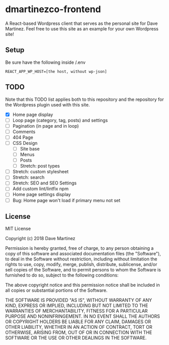 # dmartinezco-frontend

A React-based Wordpress client that serves as the personal site for Dave Martinez. Feel free to use this site as an example for your own Wordpress site!

## Setup
Be sure have the following inside /.env
```
REACT_APP_WP_HOST=[the host, without wp-json]
```

## TODO

Note that this TODO list applies both to this repository and the repository for the Wordpress plugin used with this site.

- [x] Home page display
- [ ] Loop page (category, tag, posts) and settings
- [ ] Pagination (in page and in loop)
- [ ] Comments
- [ ] 404 Page
- [ ] CSS Design
  - [ ] Site base
  - [ ] Menus
  - [ ] Posts
  - [ ] Stretch: post types
- [ ] Stretch: custom stylesheet
- [ ] Stretch: search
- [ ] Stretch: SEO and SEO Settings
- [ ] Add custom lint/lintfix npm
- [ ] Home page settings display
- [ ] Bug: Home page won't load if primary menu not set

## License

MIT License

Copyright (c) 2018 Dave Martinez

Permission is hereby granted, free of charge, to any person obtaining a copy
of this software and associated documentation files (the "Software"), to deal
in the Software without restriction, including without limitation the rights
to use, copy, modify, merge, publish, distribute, sublicense, and/or sell
copies of the Software, and to permit persons to whom the Software is
furnished to do so, subject to the following conditions:

The above copyright notice and this permission notice shall be included in all
copies or substantial portions of the Software.

THE SOFTWARE IS PROVIDED "AS IS", WITHOUT WARRANTY OF ANY KIND, EXPRESS OR
IMPLIED, INCLUDING BUT NOT LIMITED TO THE WARRANTIES OF MERCHANTABILITY,
FITNESS FOR A PARTICULAR PURPOSE AND NONINFRINGEMENT. IN NO EVENT SHALL THE
AUTHORS OR COPYRIGHT HOLDERS BE LIABLE FOR ANY CLAIM, DAMAGES OR OTHER
LIABILITY, WHETHER IN AN ACTION OF CONTRACT, TORT OR OTHERWISE, ARISING FROM,
OUT OF OR IN CONNECTION WITH THE SOFTWARE OR THE USE OR OTHER DEALINGS IN THE
SOFTWARE.
